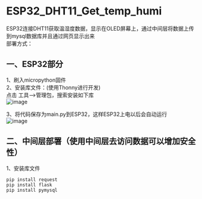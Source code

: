 # ESP32_DHT11_Get_temp_humi  
ESP32连接DHT11获取温湿度数据，显示在OLED屏幕上，通过中间层将数据上传到mysql数据库并且通过网页显示出来  
部署方式：  
## 一、ESP32部分
1、刷入micropython固件  
2、安装库文件：(使用Thonny进行开发)  
点击 工具——>管理包，搜索安装如下库  
![image](https://github.com/hemo528/ESP32_DHT11_Get_temp_humi/assets/40025914/58e34d0d-6081-4e83-bb92-f7b91aba721c)  

3、将代码保存为main.py到ESP32，这样ESP32上电以后会自动运行  
![image](https://github.com/hemo528/ESP32_DHT11_Get_temp_humi/assets/40025914/640d7aed-c7e8-42fa-8a73-800ac2aab547)  

## 二、中间层部署（使用中间层去访问数据可以增加安全性）
1、安装库文件  

```
pip install request  
pip install flask  
pip install pymysql  
```
